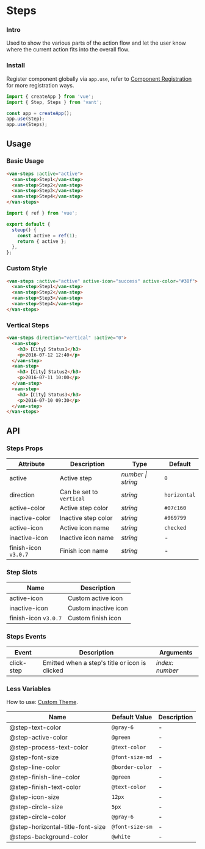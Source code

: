 # Steps

### Intro

Used to show the various parts of the action flow and let the user know where the current action fits into the overall flow.

### Install

Register component globally via `app.use`, refer to [Component Registration](#/en-US/advanced-usage#zu-jian-zhu-ce) for more registration ways.

```js
import { createApp } from 'vue';
import { Step, Steps } from 'vant';

const app = createApp();
app.use(Step);
app.use(Steps);
```

## Usage

### Basic Usage

```html
<van-steps :active="active">
  <van-step>Step1</van-step>
  <van-step>Step2</van-step>
  <van-step>Step3</van-step>
  <van-step>Step4</van-step>
</van-steps>
```

```js
import { ref } from 'vue';

export default {
  steup() {
    const active = ref(1);
    return { active };
  },
};
```

### Custom Style

```html
<van-steps :active="active" active-icon="success" active-color="#38f">
  <van-step>Step1</van-step>
  <van-step>Step2</van-step>
  <van-step>Step3</van-step>
  <van-step>Step4</van-step>
</van-steps>
```

### Vertical Steps

```html
<van-steps direction="vertical" :active="0">
  <van-step>
    <h3>【City】Status1</h3>
    <p>2016-07-12 12:40</p>
  </van-step>
  <van-step>
    <h3>【City】Status2</h3>
    <p>2016-07-11 10:00</p>
  </van-step>
  <van-step>
    <h3>【City】Status3</h3>
    <p>2016-07-10 09:30</p>
  </van-step>
</van-steps>
```

## API

### Steps Props

| Attribute | Description | Type | Default |
| --- | --- | --- | --- |
| active | Active step | _number \| string_ | `0` |
| direction | Can be set to `vertical` | _string_ | `horizontal` |
| active-color | Active step color | _string_ | `#07c160` |
| inactive-color | Inactive step color | _string_ | `#969799` |
| active-icon | Active icon name | _string_ | `checked` |
| inactive-icon | Inactive icon name | _string_ | - |
| finish-icon `v3.0.7` | Finish icon name | _string_ | - |

### Step Slots

| Name                 | Description          |
| -------------------- | -------------------- |
| active-icon          | Custom active icon   |
| inactive-icon        | Custom inactive icon |
| finish-icon `v3.0.7` | Custom finish icon   | _string_ | - |

### Steps Events

| Event | Description | Arguments |
| --- | --- | --- |
| click-step | Emitted when a step's title or icon is clicked | _index: number_ |

### Less Variables

How to use: [Custom Theme](#/en-US/theme).

| Name                             | Default Value   | Description |
| -------------------------------- | --------------- | ----------- |
| @step-text-color                 | `@gray-6`       | -           |
| @step-active-color               | `@green`        | -           |
| @step-process-text-color         | `@text-color`   | -           |
| @step-font-size                  | `@font-size-md` | -           |
| @step-line-color                 | `@border-color` | -           |
| @step-finish-line-color          | `@green`        | -           |
| @step-finish-text-color          | `@text-color`   | -           |
| @step-icon-size                  | `12px`          | -           |
| @step-circle-size                | `5px`           | -           |
| @step-circle-color               | `@gray-6`       | -           |
| @step-horizontal-title-font-size | `@font-size-sm` | -           |
| @steps-background-color          | `@white`        | -           |
